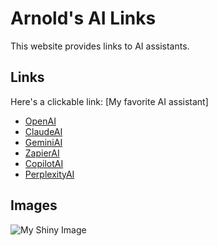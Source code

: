 # Arnold's AI Links

This website provides links to AI assistants.

## Links

Here's a clickable link: [My favorite AI assistant]
- [OpenAI](https://chat.openai.com/)
- [ClaudeAI](https://claude.ai/login?returnTo=%2F%3F)
- [GeminiAI](https://gemini.google.com/app)
- [ZapierAI](https://zapier.com/central)
- [CopilotAI](https://copilot.microsoft.com/)
- [PerplexityAI](https://www.perplexity.ai/)

## Images

![My Shiny Image](https://www.investopedia.com/thmb/7unuzQAfu30-qZ8-1y2ty4Z5gCE=/750x0/filters:no_upscale():max_bytes(150000):strip_icc():format(webp)/terms_a_artificial-intelligence-ai_asp-FINAL-ddba8ac599f3438d8064350d2ee1ae5a.jpg)
